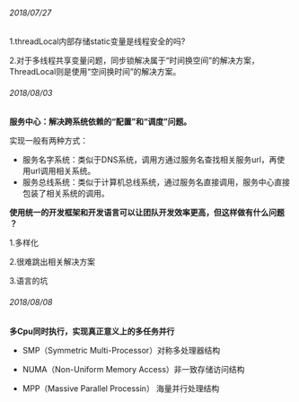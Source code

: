 ###### 2018/07/27

1.threadLocal内部存储static变量是线程安全的吗?

2.对于多线程共享变量问题，同步锁解决属于“时间换空间”的解决方案，ThreadLocal则是使用“空间换时间”的解决方案。

###### 2018/08/03

**服务中心：解决跨系统依赖的“配置”和“调度”问题。**

实现一般有两种方式：

* 服务名字系统：类似于DNS系统，调用方通过服务名查找相关服务url，再使用url调用相关系统。
* 服务总线系统：类似于计算机总线系统，通过服务名直接调用，服务中心直接包装了相关系统的调用。

**使用统一的开发框架和开发语言可以让团队开发效率更高，但这样做有什么问题 ？**

1.多样化

2.很难跳出相关解决方案

3.语言的坑

###### 2018/08/08

**多Cpu同时执行，实现真正意义上的多任务并行**

- SMP（Symmetric Multi-Processor）对称多处理器结构

- NUMA（Non-Uniform Memory Access）非一致存储访问结构

- MPP（Massive Parallel Processin） 海量并行处理结构

  

  

  